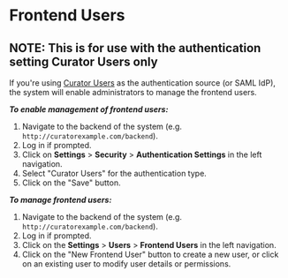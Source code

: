 # Frontend Users

## NOTE: This is for use with the authentication setting Curator Users only

If you're using [Curator Users](https://curator.interworks.com/page/kb/setupauthentication/curator-users/1176)
as the authentication source (or SAML IdP), the system will enable administrators to manage the
frontend users.

***To enable management of frontend users:***

1. Navigate to the backend of the system (e.g. `http://curatorexample.com/backend`).
2. Log in if prompted.
3. Click on **Settings** > **Security** > **Authentication Settings** in the left navigation.
4. Select "Curator Users" for the authentication type.
5. Click on the "Save" button.

***To manage frontend users:***

1. Navigate to the backend of the system (e.g. `http://curatorexample.com/backend`).
2. Log in if prompted.
3. Click on the **Settings** > **Users** > **Frontend Users** in the left navigation.
4. Click on the "New Frontend User" button to create a new user, or click on an existing user to modify user details or permissions.
